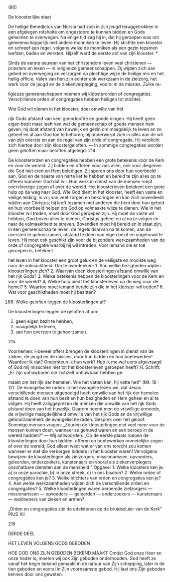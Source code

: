 (90)

De kloosterlijke staat

De heilige Benedictus van Nursia had zich in zijn jeugd teruggetrokken in een afgelegen rotsholte om ongestoord te kunnen bidden en Gods geheimen te overwegen. Na enige tijd
zag hij in, dat hij geroepen was om gemeenschappelijk met andere monniken te leven. Hij stichtte een klooster en schreef
een regel, volgens welke de monniken als een gezin tezamen
leefden, baden en werkten. Hijzelf werd de eerste abt van zijn
klooster.
*

Sinds de eerste eeuwen van het christendom leven veel christenen — priesters en leken — in religieuze gemeenschappen.
Zij wijden zich aan gebed en overweging en verzorgen op
plechtige wijze de heilige mis en het heilig officie. Velen van
hen zijn echter ook werkzaam in de zielzorg, het werk voor de
jeugd en de ziekenverpleging, vooral in de missies. Zulke re-

ligieuze gemeenschappen noemen wij kloosterorden of congregaties. Verschillende orden of congregaties hebben heiligen
tot stichter.

Wie God wil dienen in het klooster, doet omwille van het

rijk Gods afstand van veel geoorloofde en goede dingen. Hij
heeft geen eigen bezit maar leeft van wat de gemeenschap of
goede mensen hem geven; hij doet afstand van huwelijk en
gezin om maagdelijk te leven en zo geheel en al aan God toe
te behoren; hij onderwerpt zich in alles aan de wil van zijn
overste en aan de regel van zijn orde of congregatie. Hij verplicht zich hiertoe door zijn kloostergeloften. — In sommige
congregaties worden geen geloften maar beloften afgelegd.
214

De kloosterorden en congregaties hebben een grote betekenis voor de Kerk en voor de wereld. Zij bidden en offeren
voor ons allen, ook voor diegenen die God niet eren en Hem
beledigen. Zij sporen ons door hun voorbeeld aan, God en de
naaste van harte lief te hebben en bereid te zijn alles op te offeren wanneer God dat wil. Hun werk in dienst van de mensen roept overvloedige zegen af over de wereld.
Het kloosterleven betekent een grote hulp op de weg naar
God. Wie God dient in het klooster, heeft een vaste en veilige
leiding, is vrij van veel zorgen en bekoringen en kan zich onverdeeld wijden aan Christus; hij leeft tezamen met anderen
die hem door hun gebed en hun voorbeeld helpen om God op
volmaakte wijze te dienen.
Wie in het klooster wil treden, moet door God geroepen
zijn. Hij moet de vaste wil hebben, God boven alles te dienen,
Christus geheel en al na te volgen en naar de volmaaktheid
te streven. Bovendien moet hij bereid en in staat zijn, in een
gemeenschap te leven, de regels dsarvan na te komen, aan de
oversten te gehoorzamen, afstand te doen van eigen bezit en
ongehuwd te leven. Hij moet ook geschikt zijn voor de bijzondere werkzaamheden van de orde of congregatie waarbij
hij wil intreden. Voor iemand die er toe geroepen is, betekent

het leven in het klooster een groot geluk en de veiligste en
mooiste weg naar de volmaaktheid.
Om te overdenken: 1. Aan welke bezigheden wijden kloosterlingen zich?
2. Waarvan doen kloosterlingen afstand omwille van het rijk Gods?
3. Welke betekenis hebben de kloosterlingen voor de Kerk en voor de wereld? 4, Welke hulp biedt het kloosterleven op de weg naar de hemel?
5. Waartoe moet iemand bereid zijn die in het klooster wil treden? 6. Wat
voor geschiktheden moet hij bezitten?

186. Welke geloften leggen de kloosterlingen af?

De kloosterlingen leggen de geloften af om:
1. geen eigen bezit te hebben,
2. maagdelijk te leven,
3. san hun oversten te gehoorzamen.

215

Voornemen: Hoeveel offers brengen de kloosterlingen in dienst van
de zieken, de jeugd en de missies, door hun bidden en hun boetewerken! Waardeer ik dat? Ondersteun ik hun werk? Heb ik me wel
eens afgevraagd of God mij misschien niet tot het kloosterleven
geroepen heeft?
H. Schrift: „Er zijn onhuwbaren die zichzelf onhuwbaar hebben ge:

maakt om het rijk der hemelen. Wie het vatten kan, hij vatte het!”
(Mt. 19 : 12).
De evangelische raden: In het evangelie lezen we, dat Jesus verschillende mensen uitgenodigd heeft omwille van het rijk der hemelen
afstand te doen van hun bezit en hun bezigheden en Hem geheel en al
te volgen. Hij heeft zaliggeprezen de mensen die omwille van het
rijk Gods afstand doen van het huwelijk. Daarom noemt men de
vrijwillige armoede, de vrijwillige maagdelijkheid omwille van het
rijk Gods en de vrijwillige gehoorzaamheid: de evangelische raden.
Gesprek over het geloof: Sommige mensen vragen: „Zouden de
kloosterlingen niet veel meer voor de mensen kunnen doen, wanneer
ze gehuwd waren en een beroep in de wereld hadden?” — Wij antwoorden: „Op de eerste plaats roepen de kloosterlingen door hun
bidden, offeren en boetewerken onmetelijke zegen af over de wereld;
God alleen weet wat er van ons terecht zou komen wanneer er niet
die verborgen bidders in het klooster waren! Vervolgens bewijzen
de kloosterlingen als zielzorgers, missionarissen, opvoeders, geleerden, onderzoekers, kunstenaars en vooral als ziekenverplegers onschatbare diensten aan de mensheid!”
Opgave: 1. Welke kloosters ken je: a) in onze parochie, b) in onze
streek, c) in ons bisdom? 2. Welke orden of congregaties ken je?
3. Welke stichters van orden en congregaties ken je? 4. Aan welke
werkzaamheden wijden zich de verschillende orden en congregaties?
5. Welke kloosterlingen waren beroemde zielzorgers — missionarissen — opvoeders — geleerden — onderzoekers — kunstenaars —
weldoeners van zieken en armen?

„Orden en congregaties zijn de edelstenen
op de bruidssluier van de Kerk”
PIUS XII

216

DERDE DEEL

HET LEVEN VOLGENS GODS GEBODEN

HOE GOD ONS ZIJN GEBODEN BEKEND MAAKT
Omdat God onze Heer en onze Vader is, moeten wij ook Zijn
geboden onderhouden. God heeft ze vanaf het begin bekend
gemaakt in de natuur van Zijn schepping, later in de tien geboden en vooral in Zijn voornaamste gebod. Hij laat ons Zijn
geboden kennen door ons geweten.

